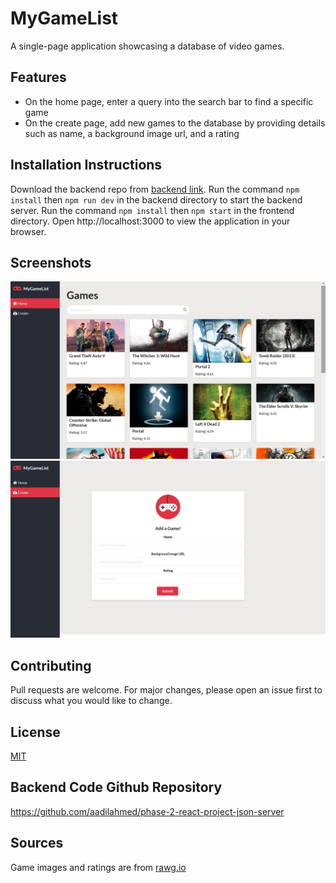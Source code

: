 # MyGameList
A single-page application showcasing a database of video games.

## Features
* On the home page, enter a query into the search bar to find a specific game
* On the create page, add new games to the database by providing details such as name, a background image url, and a rating

## Installation Instructions
Download the backend repo from [backend link](https://github.com/aadilahmed/phase-2-react-project-json-server). 
Run the command `npm install` then `npm run dev` in the backend directory to start the backend server. Run the command `npm install` then `npm start` in the frontend directory. Open http://localhost:3000 to view the application in your browser.

## Screenshots
<img src="src/Screenshots/gl-screenshot-1.png">
<img src="src/Screenshots/gl-screenshot-2.png">

## Contributing
Pull requests are welcome. For major changes, please open an issue first to discuss what you would like to change.

## License
[MIT](https://choosealicense.com/licenses/mit/)

## Backend Code Github Repository
https://github.com/aadilahmed/phase-2-react-project-json-server

## Sources
Game images and ratings are from [rawg.io](https://rawg.io)
